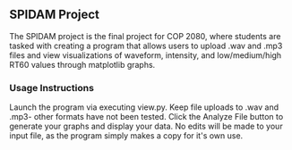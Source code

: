 ## SPIDAM Project
The SPIDAM project is the final project for COP 2080, where students are tasked with creating a program that allows users to upload .wav and .mp3 files and view visualizations of waveform, intensity, and low/medium/high RT60 values through matplotlib graphs.

### Usage Instructions
Launch the program via executing view.py. Keep file uploads to .wav and .mp3- other formats have not been tested. Click the Analyze File button to generate your graphs and display your data. No edits will be made to your input file, as the program simply makes a copy for it's own use.
